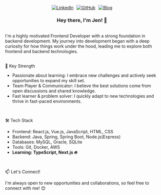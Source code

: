 <div align="center">
  <div style="display: flex; justify-content: center; gap: 10px; align-items: center;">
    <a href="https://www.linkedin.com/in/jaeeuncho" target="_blank" title="LinkedIn">
      <img src="https://img.shields.io/badge/LinkedIn-0077B5?style=flat&logo=linkedin&logoColor=white" alt="LinkedIn"/>
    </a>
    <a href="https://github.com/iamjaeeuncho" target="_blank" title="GitHub">
      <img src="https://img.shields.io/badge/GitHub-181717?style=flat&logoColor=white" alt="GitHub"/>
    </a>
    <a href="https://iamjaeeuncho.github.io" target="_blank" title="Blog">
      <img src="https://img.shields.io/badge/Blog-FFA500?style=flat&logoColor=white" alt="Blog"/>
    </a>
  </div>

  <h3>Hey there, I'm Jen! 👋</h3>
    
</div>
<br>

<div>
  I'm a highly motivated Frontend Developer with a strong foundation in backend development. My journey into development began with a deep curiosity for how things work under the hood, leading me to explore both frontend and backend technologies.
</div>
<br>

<div>
  <p>🚀 Key Strength</p>
  <ul>
    <li>
      Passionate about learning: I embrace new challenges and actively seek opportunities to expand my skill set.
    </li>
    <li>  
      Team Player & Communicator: I believe the best solutions come from open discussions and shared knowledge.
    </li>
    <li>
      Fast learner & problem solver: I quickly adapt to new technologies and thrive in fast-paced environments.
    </li>
  </ul>
</div>
<br>

<div>
  <p>🛠 Tech Stack</p>
  <ul>
    <li>
      Frontend: React.js, Vue.js, JavaScript, HTML, CSS
    </li>
    <li>  
      Backend: Java, Spring, Spring Boot, Node.js(Express)
    </li>
    <li>
      Databases: MySQL, Oracle, SQLite
    </li>
    <li>
      Tools: Git, Docker, AWS
    </li>
    <li>
      <b>Learning: TypeScript, Next.js 🔥 </b>
    </li>
  </ul>
</div>
<br>

<div>
  <p>📫 Let's Connect!</p>
  I'm always open to new opportunities and collaborations, so feel free to connect with me! 😊
</div>
<br>
